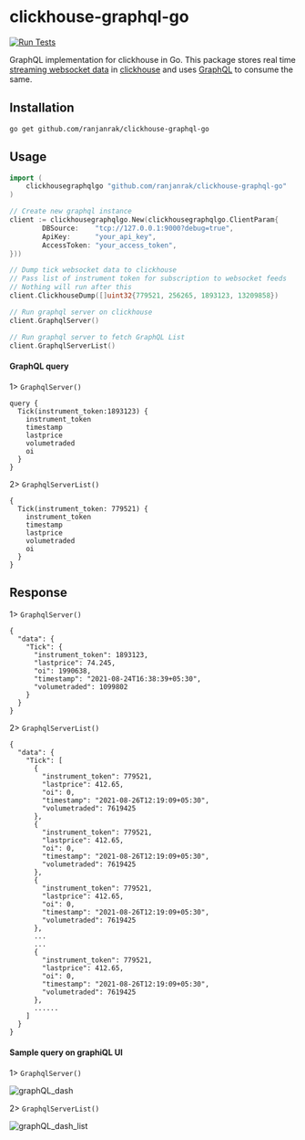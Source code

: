 # clickhouse-graphql-go

[![Run Tests](https://github.com/ranjanrak/clickhouse-graphql-go/actions/workflows/go-test.yml/badge.svg?branch=main)](https://github.com/ranjanrak/clickhouse-graphql-go/actions/workflows/go-test.yml)

GraphQL implementation for clickhouse in Go.
This package stores real time [streaming websocket data](https://kite.trade/docs/connect/v3/websocket/) in [clickhouse](https://clickhouse.tech/) and uses [GraphQL](https://graphql.org/) to consume the same.

## Installation

```
go get github.com/ranjanrak/clickhouse-graphql-go
```

## Usage

```go
import (
    clickhousegraphqlgo "github.com/ranjanrak/clickhouse-graphql-go"
)

// Create new graphql instance
client := clickhousegraphqlgo.New(clickhousegraphqlgo.ClientParam{
		DBSource:    "tcp://127.0.0.1:9000?debug=true",
		ApiKey:      "your_api_key",
		AccessToken: "your_access_token",
}))

// Dump tick websocket data to clickhouse
// Pass list of instrument token for subscription to websocket feeds
// Nothing will run after this
client.ClickhouseDump([]uint32{779521, 256265, 1893123, 13209858})

// Run graphql server on clickhouse
client.GraphqlServer()

// Run graphql server to fetch GraphQL List
client.GraphqlServerList()

```

#### GraphQL query

1> `GraphqlServer()`

```
query {
  Tick(instrument_token:1893123) {
    instrument_token
    timestamp
    lastprice
    volumetraded
    oi
  }
}
```

2> `GraphqlServerList()`

```
{
  Tick(instrument_token: 779521) {
    instrument_token
    timestamp
    lastprice
    volumetraded
    oi
  }
}
```

## Response

1> `GraphqlServer()`

```
{
  "data": {
    "Tick": {
      "instrument_token": 1893123,
      "lastprice": 74.245,
      "oi": 1990638,
      "timestamp": "2021-08-24T16:38:39+05:30",
      "volumetraded": 1099802
    }
  }
}
```

2> `GraphqlServerList()`

```
{
  "data": {
    "Tick": [
      {
        "instrument_token": 779521,
        "lastprice": 412.65,
        "oi": 0,
        "timestamp": "2021-08-26T12:19:09+05:30",
        "volumetraded": 7619425
      },
      {
        "instrument_token": 779521,
        "lastprice": 412.65,
        "oi": 0,
        "timestamp": "2021-08-26T12:19:09+05:30",
        "volumetraded": 7619425
      },
      {
        "instrument_token": 779521,
        "lastprice": 412.65,
        "oi": 0,
        "timestamp": "2021-08-26T12:19:09+05:30",
        "volumetraded": 7619425
      },
      ...
      ...
      {
        "instrument_token": 779521,
        "lastprice": 412.65,
        "oi": 0,
        "timestamp": "2021-08-26T12:19:09+05:30",
        "volumetraded": 7619425
      },
      ......
    ]
  }
}
```

#### Sample query on graphiQL UI

1> `GraphqlServer()`

![graphQL_dash](https://user-images.githubusercontent.com/29432131/130611805-cb60ba36-4e3e-4a24-8b56-722f0b8ef238.png)

2> `GraphqlServerList()`

![graphQL_dash_list](https://user-images.githubusercontent.com/29432131/137927877-ccac9786-9695-447a-92fe-8c4744ea240c.png)
